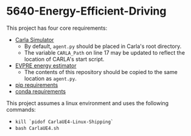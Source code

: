 # 5640-Energy-Efficient-Driving
This project has four core requirements:
- [Carla Simulator](http://carla.org/)
  - By default, `agent.py` should be placed in Carla's root directory.
  - The variable `CARLA_Path` on line 17 may be updated to reflect the location of CARLA's start script.
- [EVPRE energy estimator](https://github.com/USU-Software-Engineering/EVPRE)
  - The contents of this repository should be copied to the same location as `agent.py`.
- [pip requirements](https://github.com/Chris-Kropp/5640-Energy-Efficient-Driving/blob/main/requirements.txt)
- [conda requirements](https://github.com/Chris-Kropp/5640-Energy-Efficient-Driving/blob/main/conda%20requirements)

This project assumes a linux environment and uses the following commands:
- `` kill `pidof CarlaUE4-Linux-Shipping` ``
- `bash CarlaUE4.sh`
